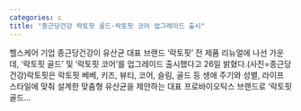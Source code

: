 ```yaml
---
categories: c
title: "종근당건강 락토핏 골드·락토핏 코어 업그레이드 출시"
---
```

 헬스케어 기업 종근당건강이 유산균 대표 브랜드 ‘락토핏’ 전 제품 리뉴얼에 나선 가운데, ‘락토핏 골드’ 및 ‘락토핏 코어’를 업그레이드 출시했다고 26일 밝혔다.(사진=종근당건강)락토핏은 락토핏 베베, 키즈, 뷰티, 코어, 슬림, 골드 등 생애 주기와 성별, 라이프 스타일에 맞춰 설계한 맞춤형 유산균을 제안하는 대표 프로바이오틱스 브랜드로 ‘락토핏 골드...
